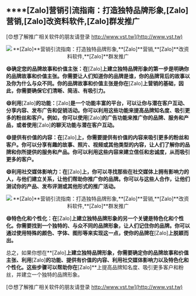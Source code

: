 ## ****[Zalo]**营销引流指南：打造独特品牌形象,**[Zalo]**营销,**[Zalo]**改资料软件,**[Zalo]**群发推广**

[😍想了解推广相关软件的朋友请登录 http://www.vst.tw](http://www.vst.tw)

 <center><img src="https://vst.tw/MP4/tuiguang/png/8.png" alt="**[Zalo]**营销引流指南：打造独特品牌形象,**[Zalo]**营销,**[Zalo]**改资料软件,**[Zalo]**群发推广"></center>

**😄确定您的品牌故事和价值主张：在**[Zalo]**上建立独特品牌形象的第一步是明确你的品牌故事和价值主张。你需要让人们知道你的品牌是谁，你的品牌背后的故事以及你为什么与众不同。你的品牌故事和价值主张是你在**[Zalo]**上营销的基础，因此，你需要确保它们清晰、简洁、有吸引力。**

**😄利用**[Zalo]**的功能：**[Zalo]**是一个功能丰富的平台，可以让你与潜在客户互动、分享内容、发布广告和促销活动。你可以利用这些功能来提高品牌知名度、吸引更多的粉丝和客户。例如，你可以使用**[Zalo]**的广告功能来推广你的品牌、服务和产品，或者使用**[Zalo]**的聊天功能与潜在客户互动。**

**😄提供有价值的内容：在**[Zalo]**上，你需要提供有价值的内容来吸引更多的粉丝和客户。你可以分享有趣的故事、照片、视频或其他类型的内容，让人们了解你的品牌和你所提供的服务和产品。你可以利用这些内容来建立信任和忠诚度，从而吸引更多的客户。**

**😄利用社交媒体影响力：在**[Zalo]**上，你可以寻找那些在社交媒体上拥有影响力的人，与他们建立关系，让他们帮助你推广你的品牌。你可以与这些人合作，让他们测试你的产品、发布评测或其他形式的推广活动。**

 <center><img src="https://vst.tw/MP4/tuiguang/png/1.png" alt="**[Zalo]**营销引流指南：打造独特品牌形象,**[Zalo]**营销,**[Zalo]**改资料软件,**[Zalo]**群发推广"></center>

**😄特色化和个性化：在**[Zalo]**上建立独特品牌形象的另一个关键是特色化和个性化。你需要找到一个独特的、与众不同的品牌形象，让人们记住你的品牌。你可以通过使用特殊的颜色、字体、图形等来实现这一点，使你的品牌在**[Zalo]**上脱颖而出。**

总之，如果你想在**[Zalo]**上建立独特品牌形象，你需要确定你的品牌故事和价值主张、利用**[Zalo]**的功能、提供有价值的内容、利用社交媒体影响力以及特色化和个性化。这些步骤可以帮助你在**[Zalo]**上提高品牌知名度、吸引更多客户和粉丝，并建立一个独特的品牌形象。

[😍想了解推广相关软件的朋友请登录 http://www.vst.tw](http://www.vst.tw)



